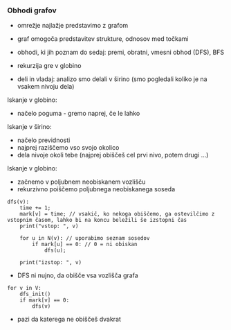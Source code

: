 ### Obhodi grafov

- omrežje najlažje predstavimo z grafom
- graf omogoča predstavitev strukture, odnosov med točkami

- obhodi, ki jih poznam do sedaj: premi, obratni, vmesni obhod (DFS), BFS
- rekurzija gre v globino
- deli in vladaj: analizo smo delali v širino (smo pogledali koliko je na vsakem nivoju dela)

Iskanje v globino:
- načelo poguma - gremo naprej, če le lahko

Iskanje v širino:
- načelo previdnosti
- najprej raziščemo vso svojo okolico
- dela nivoje okoli tebe (najprej obiščeš cel prvi nivo, potem drugi ...)

Iskanje v globino:
- začnemo v poljubnem neobiskanem vozlišču
- rekurzivno poiščemo poljubnega neobiskanega soseda

```
dfs(v):
	time += 1;
	mark[v] = time; // vsakič, ko nekoga obiščemo, ga ostevilčimo z vstopnim časom, lahko bi na koncu beležili še izstopni čas
	print("vstop: ", v)

	for u in N(v): // uporabimo seznam sosedov
		if mark[u] == 0: // 0 = ni obiskan
			dfs(u);

	print("izstop: ", v)
```

- DFS ni nujno, da obišče vsa vozlišča grafa

```
for v in V:
	dfs_init()
	if mark[v] == 0:
		dfs(v)
```
- pazi da katerega ne obiščeš dvakrat
